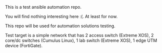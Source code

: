 This is a test ansible automation repo. 

You will find nothing interesting here :(. At least for now.

This repo will be used for automation solutions testing. 

Test target is a simple network that has 2 access switch (Extreme XOS), 2 core/dc switches (Cumulus Linux), 1 lab switch (Extreme XOS), 1 edge UTM device (FortiGate).

